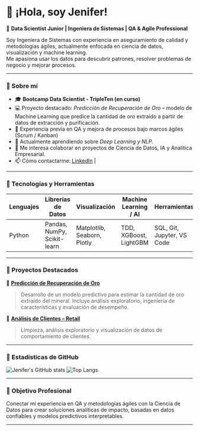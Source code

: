 # 👋 ¡Hola, soy Jenifer!

🎯 **Data Scientist Junior | Ingeniera de Sistemas | QA & Agile Professional**

Soy Ingeniera de Sistemas con experiencia en aseguramiento de calidad y metodologías ágiles, actualmente enfocada en ciencia de datos, visualización y machine learning.  
Me apasiona usar los datos para descubrir patrones, resolver problemas de negocio y mejorar procesos.

---

### 🧠 Sobre mí
- 🎓 **Bootcamp Data Scientist - TripleTen (en curso)**
- 💻 Proyecto destacado: *Predicción de Recuperación de Oro* – modelo de Machine Learning que predice la cantidad de oro extraído a partir de datos de extracción y purificación.
- 🧩 Experiencia previa en QA y mejora de procesos bajo marcos ágiles (Scrum / Kanban)
- 🌱 Actualmente aprendiendo sobre *Deep Learning y NLP*.
- 💬 Me interesa colaborar en proyectos de Ciencia de Datos, IA y Analítica Empresarial.
- 📫 Cómo contactarme: [LinkedIn](www.linkedin.com/in/jenifer-paola-gonzalez-peñuela) | 

---

### 🧰 Tecnologías y Herramientas
| Lenguajes | Librerías de Datos | Visualización | Machine Learning / AI | Herramientas |
|------------|------------------|----------------|------------------------|----------------|
| Python | Pandas, NumPy, Scikit-learn | Matplotlib, Seaborn, Plotly | TDD, XGBoost, LightGBM | SQL, Git, Jupyter, VS Code |

---

### 📂 Proyectos Destacados
🔹 **[Predicción de Recuperación de Oro](#)**  
> Desarrollo de un modelo predictivo para estimar la cantidad de oro extraído del mineral. Incluye análisis exploratorio, ingeniería de características y evaluación de desempeño.

🔹 **[Análisis de Clientes – Retail](#)**  
> Limpieza, análisis exploratorio y visualización de datos de comportamiento de clientes.

---

### 🧩 Estadísticas de GitHub
![Jenifer's GitHub stats](https://github-readme-stats.vercel.app/api?username=jenifergonzalez&show_icons=true&theme=dracula)
![Top Langs](https://github-readme-stats.vercel.app/api/top-langs/?username=jenifergonzalez&layout=compact&theme=dracula)

---

### 🚀 Objetivo Profesional
Conectar mi experiencia en QA y metodologías ágiles con la Ciencia de Datos para crear soluciones analíticas de impacto, basadas en datos confiables y modelos predictivos interpretables.

---
